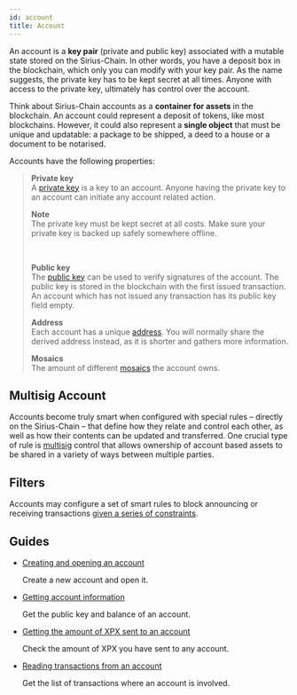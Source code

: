 ```yaml
---
id: account
title: Account
---
```

An account is a **key pair** (private and public key) associated with a mutable state stored on the Sirius-Chain. In other words, you have a deposit box in the blockchain, which only you can modify with your key pair. As the name suggests, the private key has to be kept secret at all times. Anyone with access to the private key, ultimately has control over the account.

Think about Sirius-Chain accounts as a **container for assets** in the blockchain. An account could represent a deposit of tokens, like most blockchains. However, it could also represent a **single object** that must be unique and updatable: a package to be shipped, a deed to a house or a document to be notarised.

Accounts have the following properties:

> **Private key** <br>
> A [private key](../protocol/cryptography.md#private-and-public-key) is a key to an account. Anyone having the private key to an account can initiate any account related action. <br>
>
>  <div class="info">
>
> **Note** <br>
>    The private key must be kept secret at all costs. Make sure your private key is backed up safely somewhere offline.
> </div><br>
>
> **Public key** <br>
> The [public key](../protocol/cryptography.md#private-and-public-key) can be used to verify signatures of the account. The public key is stored in the blockchain with the first issued transaction. An account which has not issued any transaction has its public key field empty. <br>
>
> **Address** <br>
> Each account has a unique [address](../protocol/cryptography.md#address). You will normally share the derived address instead, as it is shorter and gathers more information. <br>
>
> **Mosaics** <br>
> The amount of different [mosaics](./mosaic.md) the account owns. <br>

## Multisig Account

Accounts become truly smart when configured with special rules – directly on the Sirius-Chain – that define how they relate and control each other, as well as how their contents can be updated and transferred. One crucial type of rule is [multisig](./multisig-account.md) control that allows ownership of account based assets to be shared in a variety of ways between multiple parties.

## Filters

Accounts may configure a set of smart rules to block announcing or receiving transactions [given a series of constraints](./account-filter.md).


## Guides

- [Creating and opening an account](../guides/account/creating-and-opening-an-account.md)

    Create a new account and open it.

- [Getting account information](../guides/account/getting-account-information.md)

    Get the public key and balance of an account.

- [Getting the amount of XPX sent to an account](../guides/account/getting-the-amount-of-XPX-sent-to-an-account.md)

    Check the amount of XPX you have sent to any account.

- [Reading transactions from an account](../guides/account/reading-transactions-from-an-account.md)

    Get the list of transactions where an account is involved.

